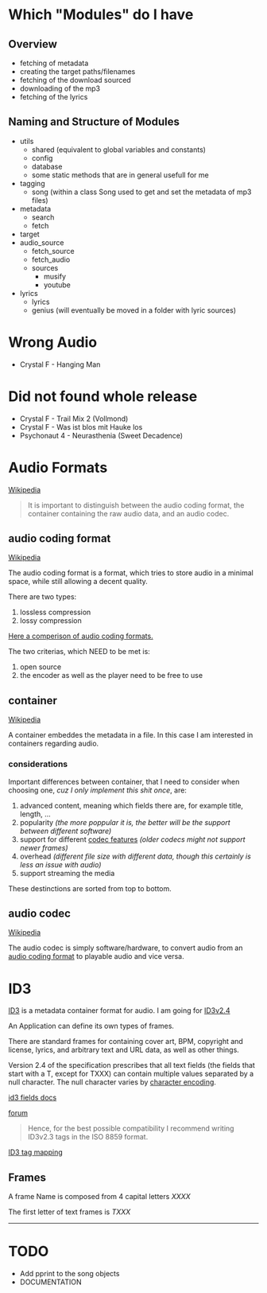 # Which "Modules" do I have

## Overview

- fetching of metadata
- creating the target paths/filenames
- fetching of the download sourced
- downloading of the mp3
- fetching of the lyrics

## Naming and Structure of Modules

- utils
  - shared (equivalent to global variables and constants)
  - config
  - database
  - some static methods that are in general usefull for me
- tagging
  - song (within a class Song used to get and set the metadata of mp3 files)
- metadata
  - search
  - fetch
- target
- audio_source 
  - fetch_source
  - fetch_audio
  - sources
    - musify
    - youtube
- lyrics
  - lyrics
  - genius (will eventually be moved in a folder with lyric sources)

# Wrong Audio
- Crystal F - Hanging Man

# Did not found whole release
- Crystal F - Trail Mix 2 (Vollmond)
- Crystal F - Was ist blos mit Hauke los
- Psychonaut 4 - Neurasthenia (Sweet Decadence)

# Audio Formats

[Wikipedia](https://en.wikipedia.org/wiki/Audio_file_format)

> It is important to distinguish between the audio coding format, the container containing the raw audio data, and an audio codec. 

## audio coding format

[Wikipedia](https://en.wikipedia.org/wiki/Audio_coding_format)

The audio coding format is a format, which tries to store audio in a minimal space, while still allowing a decent quality.

There are two types:
 1. lossless compression
 2. lossy compression


[Here a comperison of audio coding formats.](https://en.wikipedia.org/wiki/Comparison_of_audio_coding_formats)

The two criterias, which NEED to be met is:
1. open source
2. the encoder as well as the player need to be free to use

## container

[Wikipedia](https://en.wikipedia.org/wiki/Container_format)

A container embeddes the metadata in a file. In this case I am interested in containers regarding audio.

### considerations

Important differences between container, that I need to consider when choosing one, *cuz I only implement this shit once*, are:
1. advanced content, meaning which fields there are, for example title, length, ...
2. popularity *(the more poppular it is, the better will be the support between different software)*
3. support for different [codec features](#audio-codec) *(older codecs might not support newer frames)*
4. overhead *(different file size with different data, though this certainly is less an issue with audio)*
5. support streaming the media

These destinctions are sorted from top to bottom.


## audio codec

[Wikipedia](https://en.wikipedia.org/wiki/Audio_codec)

The audio codec is simply software/hardware, to convert audio from an [audio coding format](#audio-coding-format) to playable audio and vice versa.

# ID3

[ID3](https://en.wikipedia.org/wiki/ID3) is a metadata container format for audio. I am going for [ID3v2.4](https://en.wikipedia.org/wiki/ID3#ID3v2)

An Application can define its own types of frames.

There are standard frames for containing cover art, BPM, copyright and license, lyrics, and arbitrary text and URL data, as well as other things.

Version 2.4 of the specification prescribes that all text fields (the fields that start with a T, except for TXXX) can contain multiple values separated by a null character. The null character varies by [character encoding](https://en.wikipedia.org/wiki/Character_encoding). 

[id3 fields docs](https://docs.puddletag.net/source/id3.html)

[forum](https://hydrogenaud.io/index.php/topic,51504.0.html)
> Hence, for the best possible compatibility I recommend writing ID3v2.3 tags in the ISO 8859 format. 

[ID3 tag mapping](https://wiki.hydrogenaud.io/index.php?title=Foobar2000:ID3_Tag_Mapping)

## Frames

A frame Name is composed from 4 capital letters $XXXX$

The first letter of text frames is $TXXX$

--- 

# TODO

 - Add pprint to the song objects
 - DOCUMENTATION
